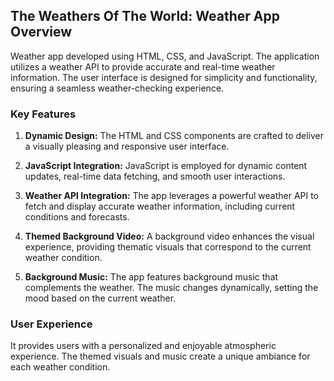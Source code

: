 ## The Weathers Of The World: Weather App Overview


Weather app developed using HTML, CSS, and JavaScript. The application utilizes a weather API to provide accurate and real-time weather information. The user interface is designed for simplicity and functionality, ensuring a seamless weather-checking experience.

### Key Features

1. **Dynamic Design:** The HTML and CSS components are crafted to deliver a visually pleasing and responsive user interface.

2. **JavaScript Integration:** JavaScript is employed for dynamic content updates, real-time data fetching, and smooth user interactions.

3. **Weather API Integration:** The app leverages a powerful weather API to fetch and display accurate weather information, including current conditions and forecasts.

4. **Themed Background Video:** A background video enhances the visual experience, providing thematic visuals that correspond to the current weather condition.

5. **Background Music:** The app features background music that complements the weather. The music changes dynamically, setting the mood based on the current weather.

### User Experience

It provides users with a personalized and enjoyable atmospheric experience. The themed visuals and music create a unique ambiance for each weather condition.

